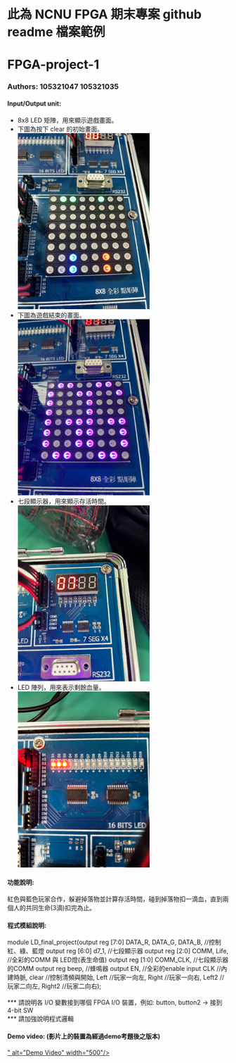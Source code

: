 # 此為 NCNU FPGA 期末專案 github readme 檔案範例

# FPGA-project-1
### Authors: 105321047 105321035

#### Input/Output unit:<br>
* 8x8 LED 矩陣，用來顯示遊戲畫面。
* 下圖為按下 clear 的初始畫面。<br>
<img src="https://github.com/LiztaMino/---/blob/main/LD/S__6430724.jpg" width="300"/><br>
* 下圖為遊戲結束的畫面。<br>
<img src="https://github.com/LiztaMino/---/blob/main/LD/S__6430729.jpg" width="300"/><br>
* 七段顯示器，用來顯示存活時間。<br>
<img src="https://github.com/LiztaMino/---/blob/main/LD/S__6430731.jpg" width="300"/><br>
* LED 陣列，用來表示剩餘血量。<br>
<img src="https://github.com/LiztaMino/---/blob/main/LD/S__6430732.jpg" width="300"/><br>

#### 功能說明:<br>
紅色與藍色玩家合作，躲避掉落物並計算存活時間，碰到掉落物扣一滴血，直到兩個人的共同生命(3滴)扣完為止。<br>

#### 程式模組說明:<br>
module LD_final_project(output reg [7:0] DATA_R, DATA_G, DATA_B, //控制紅、綠、藍燈
								output reg [6:0] d7_1, //七段顯示器
								output reg [2:0] COMM, Life, //全彩的COMM 與 LED燈(表生命值)
								output reg [1:0] COMM_CLK, //七段顯示器的COMM
								output reg beep, //蜂鳴器
								output EN, //全彩的enable
								input CLK //內建時脈, clear //控制清頻與開始, Left //玩家一向左, Right //玩家一向右, Left2 //玩家二向左, Right2 //玩家二向右);<br><br>
*** 請說明各 I/O 變數接到哪個 FPGA I/O 裝置，例如: button, button2 -> 接到 4-bit SW <br>
*** 請加強說明程式邏輯 <br>


#### Demo video: (影片上的裝置為經過demo考題後之版本)

<a href="https://drive.google.com/file/d/15EwAh8kz9S7phOs_VkQBgLVM48Nm_fnk/view?usp=sharing" title="Demo Video">
" alt="Demo Video" width="500"/></a>
